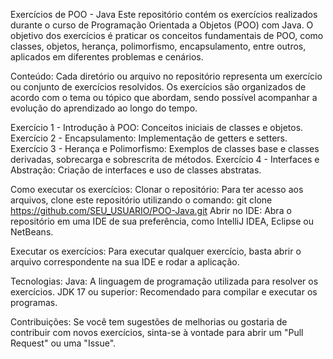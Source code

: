 Exercícios de POO - Java
Este repositório contém os exercícios realizados durante o curso de Programação Orientada a Objetos (POO) com Java. O objetivo dos exercícios é praticar os conceitos fundamentais de POO, como classes, objetos, herança, polimorfismo, encapsulamento, entre outros, aplicados em diferentes problemas e cenários.

Conteúdo:
Cada diretório ou arquivo no repositório representa um exercício ou conjunto de exercícios resolvidos. Os exercícios são organizados de acordo com o tema ou tópico que abordam, sendo possível acompanhar a evolução do aprendizado ao longo do tempo.

Exercício 1 - Introdução à POO: Conceitos iniciais de classes e objetos.
Exercício 2 - Encapsulamento: Implementação de getters e setters.
Exercício 3 - Herança e Polimorfismo: Exemplos de classes base e classes derivadas, sobrecarga e sobrescrita de métodos.
Exercício 4 - Interfaces e Abstração: Criação de interfaces e uso de classes abstratas.


Como executar os exercícios:
Clonar o repositório: Para ter acesso aos arquivos, clone este repositório utilizando o comando:
git clone https://github.com/SEU_USUARIO/POO-Java.git
Abrir no IDE: Abra o repositório em uma IDE de sua preferência, como IntelliJ IDEA, Eclipse ou NetBeans.

Executar os exercícios: Para executar qualquer exercício, basta abrir o arquivo correspondente na sua IDE e rodar a aplicação.

Tecnologias:
Java: A linguagem de programação utilizada para resolver os exercícios.
JDK 17 ou superior: Recomendado para compilar e executar os programas.

Contribuições:
Se você tem sugestões de melhorias ou gostaria de contribuir com novos exercícios, sinta-se à vontade para abrir um "Pull Request" ou uma "Issue".
